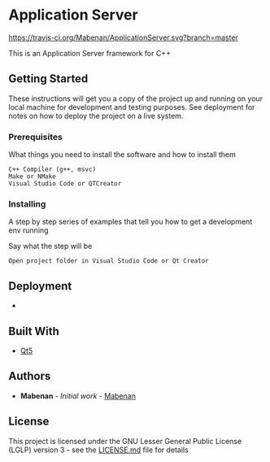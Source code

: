 # Application Server
https://travis-ci.org/Mabenan/ApplicationServer.svg?branch=master

This is an Application Server framework for C++

## Getting Started

These instructions will get you a copy of the project up and running on your local machine for development and testing purposes. See deployment for notes on how to deploy the project on a live system.

### Prerequisites

What things you need to install the software and how to install them

```
C++ Compiler (g++, msvc)
Make or NMake
Visual Studio Code or QTCreator
```

### Installing

A step by step series of examples that tell you how to get a development env running

Say what the step will be

```
Open project folder in Visual Studio Code or Qt Creator
```

## Deployment

-

## Built With

* [Qt5](https://www.qt.io/)

## Authors

* **Mabenan** - *Initial work* - [Mabenan](https://github.com/Mabenan)

## License

This project is licensed under the GNU Lesser General Public License (LGLP) version 3 - see the [LICENSE.md](LICENSE.md) file for details
